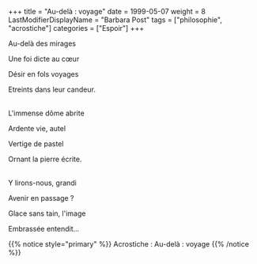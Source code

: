 +++
title = "Au-delà : voyage"
date = 1999-05-07
weight = 8
LastModifierDisplayName = "Barbara Post"
tags = ["philosophie", "acrostiche"]
categories = ["Espoir"]
+++

Au-delà des mirages

Une foi dicte au cœur

Désir en fols voyages

Etreints dans leur candeur.

 \
L'immense dôme abrite

Ardente vie, autel

Vertige de pastel

Ornant la pierre écrite.

 \
Y lirons-nous, grandi

Avenir en passage ?

Glace sans tain, l'image

Embrassée entendit...

{{% notice style="primary" %}}
Acrostiche : Au-delà : voyage
{{% /notice %}}
